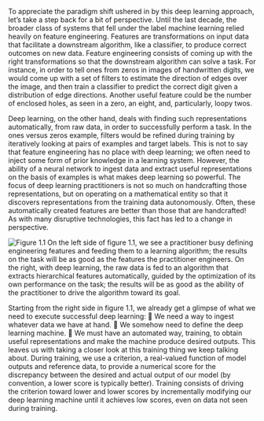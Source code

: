 To appreciate the paradigm shift ushered in by this deep learning approach, let’s take
a step back for a bit of perspective. Until the last decade, the broader class of systems
that fell under the label machine learning relied heavily on feature engineering. Features
are transformations on input data that facilitate a downstream algorithm, like a classifier, to produce correct outcomes on new data. Feature engineering consists of coming up with the right transformations so that the downstream algorithm can solve a
task. For instance, in order to tell ones from zeros in images of handwritten digits, we
would come up with a set of filters to estimate the direction of edges over the image,
and then train a classifier to predict the correct digit given a distribution of edge
directions. Another useful feature could be the number of enclosed holes, as seen in a
zero, an eight, and, particularly, loopy twos.

Deep learning, on the other hand, deals with finding such representations automatically, from raw data, in order to successfully perform a task. In the ones versus
zeros example, filters would be refined during training by iteratively looking at pairs
of examples and target labels. This is not to say that feature engineering has no place
with deep learning; we often need to inject some form of prior knowledge in a learning system. However, the ability of a neural network to ingest data and extract useful
representations on the basis of examples is what makes deep learning so powerful.
The focus of deep learning practitioners is not so much on handcrafting those representations, but on operating on a mathematical entity so that it discovers representations from the training data autonomously. Often, these automatically created
features are better than those that are handcrafted! As with many disruptive technologies, this fact has led to a change in perspective.

![Figure 1.1](https://cdn.discordapp.com/attachments/982311712017481746/985150448413593610/unknown.png)
 On the left side of figure 1.1, we see a practitioner busy defining engineering features and feeding them to a learning algorithm; the results on the task will be as good
as the features the practitioner engineers. On the right, with deep learning, the raw
data is fed to an algorithm that extracts hierarchical features automatically, guided by
the optimization of its own performance on the task; the results will be as good as the
ability of the practitioner to drive the algorithm toward its goal.

Starting from the right side in figure 1.1, we already get a glimpse of what we need to execute successful deep learning:
 We need a way to ingest whatever data we have at hand.
 We somehow need to define the deep learning machine.
 We must have an automated way, training, to obtain useful representations and make the machine produce desired outputs.
This leaves us with taking a closer look at this training thing we keep talking about.
During training, we use a criterion, a real-valued function of model outputs and reference data, to provide a numerical score for the discrepancy between the desired and
actual output of our model (by convention, a lower score is typically better). Training
consists of driving the criterion toward lower and lower scores by incrementally modifying our deep learning machine until it achieves low scores, even on data not seen
during training. 
